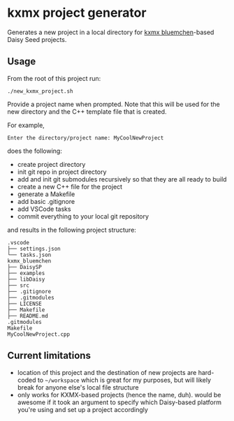 # kxmx project generator

Generates a new project in a local directory for [kxmx bluemchen](https://github.com/recursinging/kxmx_bluemchen)-based Daisy Seed projects.

## Usage

From the root of this project run:

``` shell
./new_kxmx_project.sh
```

Provide a project name when prompted. Note that this will be used for the new directory and the C++ template file that is created.

For example,

``` shell
Enter the directory/project name: MyCoolNewProject
```

does the following:

- create project directory
- init git repo in project directory
- add and init git submodules recursively so that they are all ready to build
- create a new C++ file for the project
- generate a Makefile
- add basic .gitignore
- add VSCode tasks
- commit everything to your local git repository

and results in the following project structure:

``` shell
.vscode
├── settings.json
└── tasks.json
kxmx_bluemchen
├── DaisySP
├── examples
├── libDaisy
├── src
├── .gitignore
├── .gitmodules
├── LICENSE
├── Makefile
├── README.md
.gitmodules
Makefile
MyCoolNewProject.cpp
```

## Current limitations

- location of this project and the destination of new projects are hard-coded to ```~/workspace``` which is great for my purposes, but will likely break for anyone else's local file structure
- only works for KXMX-based projects (hence the name, duh). would be awesome if it took an argument to specify which Daisy-based platform you're using and set up a project accordingly
